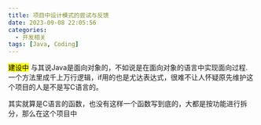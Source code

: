 ```yaml
---
title: 项目中设计模式的尝试与反馈
date: 2023-09-08 22:05:56
categories:
  - 开发相关
tags: [Java, Coding]
---
```


<mark>建设中</mark>
与其说Java是面向对象的，不如说是在面向对象的语言中实现面向过程. 一个方法里成千上万行逻辑，if用的也是尤达表达式，很难不让人怀疑原先维护这个项目的人是不是写C语言的。

其实就算是C语言的函数，也没有这样一个函数写到底的，大都是按功能进行拆分，那么在这个项目中
